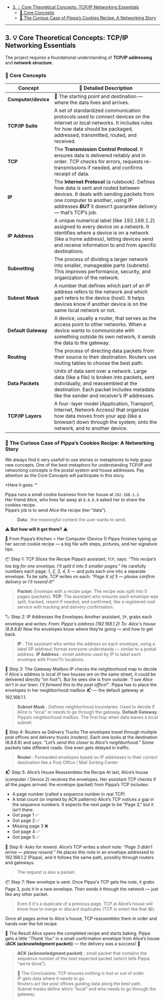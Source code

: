 - [3. 💡 Core Theoretical Concepts: TCP/IP Networking Essentials](#3--core-theoretical-concepts-tcpip-networking-essentials)
  - [🔑 Core Concepts](#-core-concepts)
  - [📖 The Curious Case of Pippa’s Cookies Recipe: A Networking Story](#-the-curious-case-of-pippas-cookies-recipe-a-networking-story)
---

## 3. 💡 Core Theoretical Concepts: TCP/IP Networking Essentials 

The project requires a foundational understanding of **TCP/IP addressing** and **network structure**.  

### 🔑 Core Concepts

| Concept             | 🧠 Detailed Description |
|---------------------|------------------------|
| **Computer/device** | 🏡 The starting point and destination — where the data lives and arrives.  |
| **TCP/IP Suite**    | A set of standardized communication protocols used to connect devices on the internet or local networks. It includes rules for how data should be packaged, addressed, transmitted, routed, and received. |
| **TCP**             | The **Transmission Control Protocol**. It ensures data is delivered reliably and in order. TCP checks for errors, requests re-transmissions if needed, and confirms receipt of data. |
| **IP**              | The **Internet Protocol** (a rulebook). Defines how data is sent and routed between devices. It deals with sending packets from one computer to another, using IP addresses ***BUT*** it doesn’t guarantee delivery — that’s TCP’s job. |
| **IP Address**      | A unique numerical label  (like 192.168.1.2) assigned to every device on a network. It identifies where a device is on a network (like a home address), letting devices send and receive information to and from specific destinations. |  
| **Subnetting**      | The process of dividing a larger network into smaller, manageable parts (subnets). This improves performance, security, and organization of the network. |
| **Subnet Mask**     | A number that defines which part of an IP address refers to the network and which part refers to the device (host). It helps devices know if another device is on the same local network or not. |  
| **Default Gateway** | A device, usually a router, that serves as the access point to other networks. When a device wants to communicate with something outside its own network, it sends the data to the gateway. |
| **Routing**         | The process of directing data packets from their source to their destination. Routers use routing tables to choose the best path. |
| **Data Packets**    | Units of data sent over a network. Large data (like a file) is broken into packets, sent individually, and reassembled at the destination. Each packet includes metadata like the sender and receiver’s IP addresses. |
| **TCP/IP Layers**   | A four-layer model (Application, Transport, Internet, Network Access) that organizes how data moves from your app (like a browser) down through the system, onto the network, and to another device. |

### 📖 The Curious Case of Pippa’s Cookies Recipe: A Networking Story  

We always find it very usefull to use stories or metaphores to help grasp new concepts. One of the best metaphors for understanding TCP/IP and networking concepts is the postal system and house addresses. Pay attention as the Core Concepts will participate in this story.   

*Here it goes: *

Pippa runs a small cookie business from her house at `192.168.1.2`.  
Her friend Alice, who lives far away at `8.8.8.8` asked her to share the cookies recipe.  
Pippa’s job is to send Alice the recipe (her “data”). 

>  **Data** : the meaningful content the user wants to send.  

⚠️ **But how will it get there?** ⚠️

🏡 From Pippa’s Kitchen = Her Computer (Device 1)
Pippa finishes typing up her secret cookie recipe — a big file with steps, pictures, and her signature tips.

📦 Step 1: TCP Slices the Recipe
Pippa’s assistant, `TCP`, says: *“This recipe’s too big for one envelope. I’ll split it into 5 smaller pages.”*
He carefully numbers each page:
*1, 2, 3, 4, 5* — and puts each one into a separate envelope.
To be safe, TCP writes on each:
*“Page X of 5 — please confirm delivery or I’ll resend it!”*

> **Packet**: Envelope with a recipe page. The recipe was split into 5 pages (packets).
> **TCP**: The assistant who ensures each envelope was split, tracked, resent if needed, and confirmed, like a registered mail service with tracking and delivery confirmation.  

🏷️ Step 2: IP Addresses the Envelopes
Another assistant, `IP`, grabs each envelope and writes:
*From: Pippa's address (192.168.1.2)*
*To: Alice's house (8.8.8.8)*
Now the envelopes know where they’re going — and how to get back.

> **IP** : The assistant who writes the address on each envelope, using a label (IP address) format everyone understands — similar to a postal address.
> **IP Address** : street address used by IP to label each envelope with From/To locations. 

📮 Step 3: The Gateway Mailbox
IP checks the neighborhood map to decide if Alice´s address is local (if two houses are on the same street, it could be delivered directly "on foot"). But he sees she is from outside:
*“I see Alice isn’t in our town. I’ll forward this to the post office!”*. Pippa has to place the envelopes in her neighborhood mailbox 📬 — the default gateway at 192.168.1.1.

> **Subnet Mask** : Defines neighborhood boundaries. Used to decide if Alice is “local” or needs to go through the gateway.
> **Default Gateway** : Pippa’s neighborhood mailbox. The first hop when data leaves a local subnet.

🚚 Step 4: Routers as Delivery Trucks
The envelopes travel through multiple post offices and delivery trucks (routers). Each one looks at the destination (8.8.8.8) and says:
*“Let’s send this closer to Alice’s neighborhood.”*
Some packets take different roads. One even gets delayed in traffic.

> **Router** : Forwarded envelopes based on IP addresses to their correct destination like a Post Office / Mail Sorting Center  

📬 Step 5: Alice’s House Reassembles the Recipe
At last, Alice’s house (computer / Device 2) receives the envelopes.
Her assistant TCP checks if all the pages arrived: the envelope (packet) from Pippa’s TCP includes:
- A page number (called a sequence number in real TCP)
- A total count (or implied by ACK patterns)
Alice’s TCP notices a gap in the sequence numbers. It expects the next page to be "Page 3," but it isn’t there.
- Got page 1 ✅
- Got page 2 ✅
- Missing page 3 ❌
- Got page 4 ✅
- Got page 5 ✅

📮 Step 6: Asks for resend. 
Alice’s TCP writes a short note:
*“Page 3 didn’t arrive — please resend.”*
He places this note in an envelope addressed to 192.168.1.2 (Pippa), and it follows the same path, possibly through routers and gateways.  
>  The request is also a packet.  

📦 Step 7: New envelope is sent.
Once Pippa's TCP gets the note, it grabs Page 3, puts it in a new envelope. Then sends it through the network — just like any other packet.  

> Even if it's a duplicate of a previous page, TCP at Alice’s house will know how to merge or discard duplicates (TCP is smart like that 😄).

Once all pages arrive to Alice´s house, TCP reassembles them in order and hands over the full recipe.

🎉 The Result
Alice opens the completed recipe and starts baking. Pippa gets a little *“Thank You”* in a small confirmation envelope from Alice’s house (**ACK (acknowledgment packet)**) — the delivery was a success! 💯

> **ACK (acknowledgment packet)** : small packet that contains the sequence number of the next expected packet (which tells Pippa: “we’re done”).

> 🎯 The Conclusions:
> TCP ensures nothing is lost or out of order.  
> IP gets data where it needs to go.  
> Routers act like post offices guiding data along the best path.  
> Subnet masks define who’s “local” and who needs to go through the gateway.  


